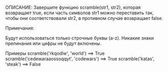 ОПИСАНИЕ:
Завершите функцию scramble(str1, str2), которая возвращает true, если часть символов str1 можно переставить так, чтобы они соответствовали str2, в противном случае возвращает false.

Примечания:

Будут использоваться только строчные буквы (a-z). Никакие знаки препинания или цифры не будут включены.

Примеры
scramble('rkqodlw', 'world') ==> True
scramble('cedewaraaossoqqyt', 'codewars') ==> True
scramble('katas', 'steak') ==> False